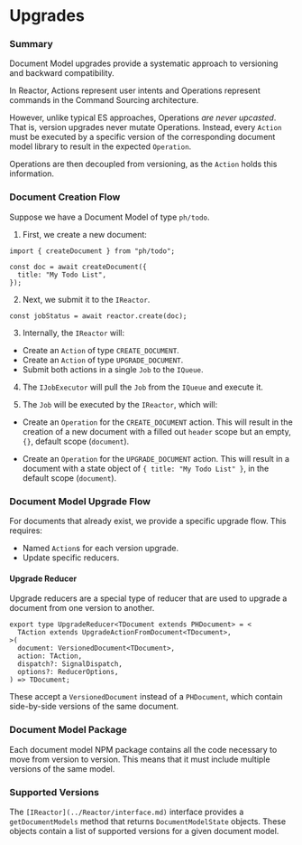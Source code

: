 # Upgrades

### Summary

Document Model upgrades provide a systematic approach to versioning and backward compatibility.

In Reactor, Actions represent user intents and Operations represent commands in the Command Sourcing architecture.

However, unlike typical ES approaches, Operations _are never upcasted_. That is, version upgrades never mutate Operations. Instead, every `Action` must be executed by a specific version of the corresponding document model library to result in the expected `Operation`.

Operations are then decoupled from versioning, as the `Action` holds this information.

### Document Creation Flow

Suppose we have a Document Model of type `ph/todo`.

1. First, we create a new document:

```tsx
import { createDocument } from "ph/todo";

const doc = await createDocument({
  title: "My Todo List",
});
```

2. Next, we submit it to the `IReactor`.

```tsx
const jobStatus = await reactor.create(doc);
```

3. Internally, the `IReactor` will:

- Create an `Action` of type `CREATE_DOCUMENT`.
- Create an `Action` of type `UPGRADE_DOCUMENT`.
- Submit both actions in a single `Job` to the `IQueue`.

4. The `IJobExecutor` will pull the `Job` from the `IQueue` and execute it.

5. The `Job` will be executed by the `IReactor`, which will:

- Create an `Operation` for the `CREATE_DOCUMENT` action. This will result in the creation of a new document with a filled out `header` scope but an empty, `{}`, default scope (`document`).

- Create an `Operation` for the `UPGRADE_DOCUMENT` action. This will result in a document with a state object of `{ title: "My Todo List" }`, in the default scope (`document`).

### Document Model Upgrade Flow

For documents that already exist, we provide a specific upgrade flow. This requires:

- Named `Action`s for each version upgrade.
- Update specific reducers.

#### Upgrade Reducer

Upgrade reducers are a special type of reducer that are used to upgrade a document from one version to another.

```tsx
export type UpgradeReducer<TDocument extends PHDocument> = <
  TAction extends UpgradeActionFromDocument<TDocument>,
>(
  document: VersionedDocument<TDocument>,
  action: TAction,
  dispatch?: SignalDispatch,
  options?: ReducerOptions,
) => TDocument;
```

These accept a `VersionedDocument` instead of a `PHDocument`, which contain side-by-side versions of the same document.

### Document Model Package

Each document model NPM package contains all the code necessary to move from version to version. This means that it must include multiple versions of the same model.

### Supported Versions

The `[IReactor](../Reactor/interface.md)` interface provides a `getDocumentModels` method that returns `DocumentModelState` objects. These objects contain a list of supported versions for a given document model.
